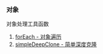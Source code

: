 ### 对象

对象处理工具函数

1. [forEach - 对象遍历](./object/for-each)
2. [simpleDeepClone - 简单深度克隆](./object/simple-deep-clone)
